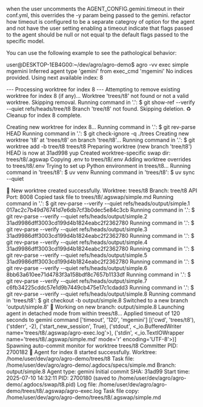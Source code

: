 when the user uncomments the AGENT_CONFIG.gemini.timeout  in their conf.yml, this overrides the -y param being passed to the gemini. refactor how timeout is configured to be a separate categroy of option for the agent and not have the user setting enabling a timeout indicate that flags passed to the agent should be null or not equal tp the default flags passed to the specific model.

You can use the following example to see the pathological behavior:

user@DESKTOP-1EB4G00:~/dev/agro/agro-demo$ agro -vv exec simple mgemini
Inferred agent type 'gemini' from exec_cmd 'mgemini'
No indices provided. Using next available index: 8

--- Processing worktree for index 8 ---
Attempting to remove existing worktree for index 8 (if any)...
Worktree 'trees/t8' not found or not a valid worktree. Skipping removal.
Running command in '.': $ git show-ref --verify --quiet refs/heads/tree/t8
Branch 'tree/t8' not found. Skipping deletion.
♻️  Cleanup for index 8 complete.

Creating new worktree for index 8...
Running command in '.': $ git rev-parse HEAD
Running command in '.': $ git check-ignore -q ./trees
Creating new worktree 't8' at 'trees/t8' on branch 'tree/t8'...
Running command in '.': $ git worktree add -b tree/t8 trees/t8
Preparing worktree (new branch 'tree/t8')
HEAD is now at 31ad998 yup
Created worktree-specific swap dir: trees/t8/.agswap
Copying .env to trees/t8/.env
Adding worktree overrides to trees/t8/.env
Trying to set up Python environment in trees/t8...
Running command in 'trees/t8': $ uv venv
Running command in 'trees/t8': $ uv sync --quiet

🌴 New worktree created successfully.
   Worktree: trees/t8
   Branch: tree/t8
   API Port: 8008
Copied task file to trees/t8/.agswap/simple.md
Running command in '.': $ git rev-parse --verify --quiet refs/heads/output/simple.1
017ac2c7b49d76741d7e6db7cf3b0dec5e84c3cb
Running command in '.': $ git rev-parse --verify --quiet refs/heads/output/simple.2
31ad9986dff3003cd199d4b1824eabc2f2362780
Running command in '.': $ git rev-parse --verify --quiet refs/heads/output/simple.3
31ad9986dff3003cd199d4b1824eabc2f2362780
Running command in '.': $ git rev-parse --verify --quiet refs/heads/output/simple.4
31ad9986dff3003cd199d4b1824eabc2f2362780
Running command in '.': $ git rev-parse --verify --quiet refs/heads/output/simple.5
31ad9986dff3003cd199d4b1824eabc2f2362780
Running command in '.': $ git rev-parse --verify --quiet refs/heads/output/simple.6
8bb63a610ee71d4783f3a158bdf8c7657b1133df
Running command in '.': $ git rev-parse --verify --quiet refs/heads/output/simple.7
c6fb34225cddc57e1d9b7449cb475e17c1cdadd3
Running command in '.': $ git rev-parse --verify --quiet refs/heads/output/simple.8
Running command in 'trees/t8': $ git checkout -b output/simple.8
Switched to a new branch 'output/simple.8'
🌱 Working on new branch: output/simple.8
Launching agent in detached mode from within trees/t8...
Applied timeout of 120 seconds to gemini command
['timeout', '120', 'mgemini'] [('cwd', 'trees/t8'), ('stderr', -2), ('start_new_session', True), ('stdout', <_io.BufferedWriter name='trees/t8/.agswap/agro-exec.log'>), ('stdin', <_io.TextIOWrapper name='trees/t8/.agswap/simple.md' mode='r' encoding='UTF-8'>)]
Spawning auto-commit monitor for worktree trees/t8
Committer PID: 2700182
🏃 Agent for index 8 started successfully.
   Worktree: /home/user/dev/agro/agro-demo/trees/t8
   Task file: /home/user/dev/agro/agro-demo/.agdocs/specs/simple.md
   Branch: output/simple.8
   Agent type: gemini
   Initial commit SHA: 31ad99
   Start time: 2025-07-10 14:32:11
   PID: 2700180 (saved to /home/user/dev/agro/agro-demo/.agdocs/swap/t8.pid)
   Log file: /home/user/dev/agro/agro-demo/trees/t8/.agswap/agro-exec.log
   Task file copy: /home/user/dev/agro/agro-demo/trees/t8/.agswap/simple.md